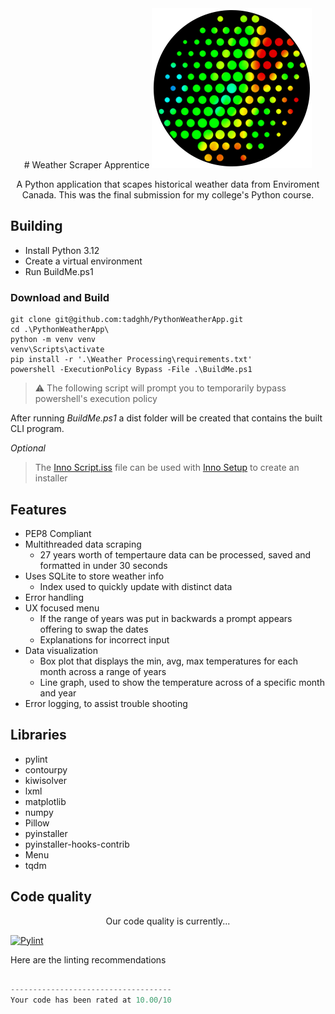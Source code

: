 <div align="center">
# Weather Scraper Apprentice

<img src="./Build%20Files/icons/icon.png">

A Python application that scapes historical weather data from Enviroment Canada. This was the final submission for my college's Python course.

</div>

## Building

- Install Python 3.12
- Create a virtual environment
- Run BuildMe.ps1

### Download and Build

```
git clone git@github.com:tadghh/PythonWeatherApp.git
cd .\PythonWeatherApp\
python -m venv venv
venv\Scripts\activate
pip install -r '.\Weather Processing\requirements.txt'
powershell -ExecutionPolicy Bypass -File .\BuildMe.ps1
```

> ⚠️ The following script will prompt you to temporarily bypass powershell's execution policy

After running _BuildMe.ps1_ a dist folder will be created that contains the built CLI program.

_Optional_

> The [Inno Script.iss](./Inno%20Script.iss) file can be used with [Inno Setup](https://jrsoftware.org/isdl.php#stable) to create an installer

## Features

- PEP8 Compliant
- Multithreaded data scraping
  - 27 years worth of tempertaure data can be processed, saved and formatted in under 30 seconds
- Uses SQLite to store weather info
  - Index used to quickly update with distinct data
- Error handling
- UX focused menu
  - If the range of years was put in backwards a prompt appears offering to swap the dates
  - Explanations for incorrect input
- Data visualization
  - Box plot that displays the min, avg, max temperatures for each month across a range of years
  - Line graph, used to show the temperature across of a specific month and year
- Error logging, to assist trouble shooting

## Libraries

- pylint
- contourpy
- kiwisolver
- lxml
- matplotlib
- numpy
- Pillow
- pyinstaller
- pyinstaller-hooks-contrib
- Menu
- tqdm

## Code quality

<p align="center">
Our code quality is currently...

[![Pylint](https://github.com/tadghh/python-weather-app/actions/workflows/pylint.yml/badge.svg?branch=main&event=push)](https://github.com/tadghh/python-weather-app/actions/workflows/pylint.yml)

</p>

Here are the linting recommendations

```python

------------------------------------
Your code has been rated at 10.00/10

```
